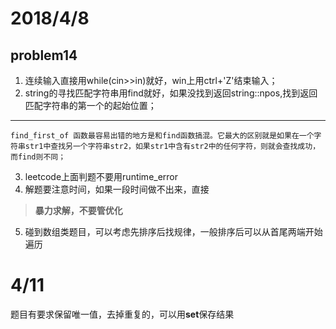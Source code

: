 # 2018/4/8
## problem14
1. 连续输入直接用while(cin>>in)就好，win上用ctrl+'Z'结束输入；
2. string的寻找匹配字符串用find就好，如果没找到返回string::npos,找到返回匹配字符串的第一个的起始位置；   
---
    find_first_of 函数最容易出错的地方是和find函数搞混。它最大的区别就是如果在一个字符串str1中查找另一个字符串str2，如果str1中含有str2中的任何字符，则就会查找成功，而find则不同；
3. leetcode上面判题不要用runtime_error
4. 解题要注意时间，如果一段时间做不出来，直接
> **暴力求解，不要管优化**
5. 碰到数组类题目，可以考虑先排序后找规律，一般排序后可以从首尾两端开始遍历
# 4/11
题目有要求保留唯一值，去掉重复的，可以用**set**保存结果
